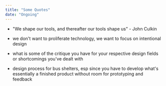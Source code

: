 ```yaml
---
title: "Some Quotes"
date: "Ongoing"
---
```


* "We shape our tools, and thereafter our tools shape us" - John Culkin

- we don't want to proliferate technology, we want to focus on intentional design

- what is some of the critique you have for your respective design fields or shortcomings you've dealt with
- design process for bus shelters, esp since you have to develop what's essentially a finished product without room for prototyping and feedback

